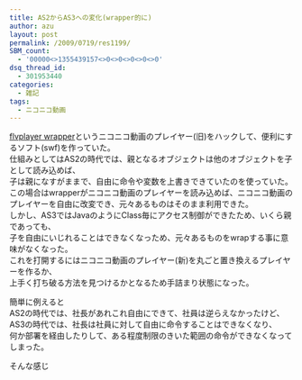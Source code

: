 ```yaml
---
title: AS2からAS3への変化(wrapper的に)
author: azu
layout: post
permalink: /2009/0719/res1199/
SBM_count:
  - '00000<>1355439157<>0<>0<>0<>0<>0'
dsq_thread_id:
  - 301953440
categories:
  - 雑記
tags:
  - ニコニコ動画
---
```

[flvplayer wrapper][1]というニコニコ動画のプレイヤー(旧)をハックして、便利にするソフト(swf)を作っていた。  
仕組みとしてはAS2の時代では、親となるオブジェクトは他のオブジェクトを子として読み込めば、  
子は親になすがままで、自由に命令や変数を上書きできていたのを使っていた。  
この場合はwrapperがニコニコ動画のプレイヤーを読み込めば、ニコニコ動画のプレイヤーを自由に改変でき、元々あるものはそのまま利用できた。  
しかし、AS3ではJavaのようにClass毎にアクセス制御ができたため、いくら親であっても、  
子を自由にいじれることはできなくなっため、元々あるものをwrapする事に意味がなくなった。  
これを打開するにはニコニコ動画のプレイヤー(新)を丸ごと置き換えるプレイヤーを作るか、  
上手く打ち破る方法を見つけるかとなるため手詰まり状態になった。

簡単に例えると  
AS2の時代では、社長があれこれ自由にできて、社員は逆らえなかったけど、  
AS3の時代では、社長は社員に対して自由に命令することはできなくなり、  
何か部署を経由したりして、ある程度制限のきいた範囲の命令ができなくなってしまった。

そんな感じ

 [1]: http://wrapper.wiki.zoho.com/